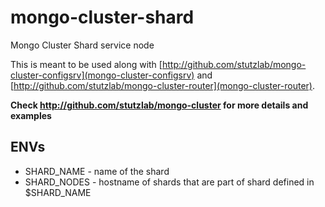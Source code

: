# mongo-cluster-shard

Mongo Cluster Shard service node

This is meant to be used along with [http://github.com/stutzlab/mongo-cluster-configsrv](mongo-cluster-configsrv) and [http://github.com/stutzlab/mongo-cluster-router](mongo-cluster-router).

**Check http://github.com/stutzlab/mongo-cluster for more details and examples**

## ENVs

* SHARD_NAME - name of the shard
* SHARD_NODES - hostname of shards that are part of shard defined in $SHARD_NAME

